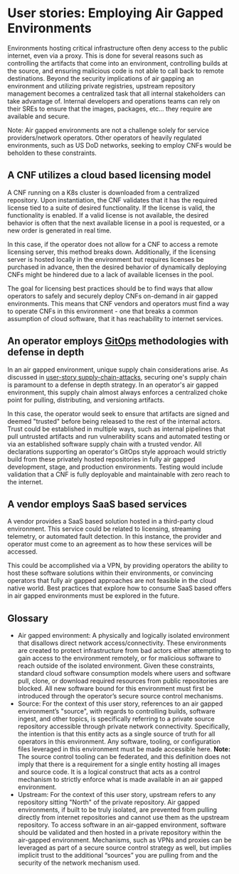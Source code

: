 # User stories: Employing Air Gapped Environments

Environments hosting critical infrastructure often deny access to the public internet, even via a proxy. This is done for several reasons such as controlling the artifacts that come into an environment, controlling builds at the source, and ensuring malicious code is not able to call back to remote destinations. Beyond the security implications of air gapping an environment and utilizing private registries, upstream repository management becomes a centralized task that all internal stakeholders can take advantage of. Internal developers and operations teams can rely on their SREs to ensure that the images, packages, etc... they require are available and secure.

Note: Air gapped environments are not a challenge solely for service providers/network operators. Other operators of heavily regulated environments, such as US DoD networks, seeking to employ CNFs would be beholden to these constraints.

## A CNF utilizes a cloud based licensing model

A CNF running on a K8s cluster is downloaded from a centralized repository. Upon instantiation, the CNF validates that it has the required license tied to a suite of desired functionality. If the license is valid, the functionality is enabled. If a valid license is not available, the desired behavior is often that the next available license in a pool is requested, or a new order is generated in real time.

In this case, if the operator does not allow for a CNF to access a remote licensing server, this method breaks down. Additionally, if the licensing server is hosted locally in the environment but requires licenses be purchased in advance, then the desired behavior of dynamically deploying CNFs might be hindered due to a lack of available licenses in the pool.

The goal for licensing best practices should be to find ways that allow operators to safely and securely deploy CNFs on-demand in air gapped environments. This means that CNF vendors and operators must find a way to operate CNFs in this environment - one that breaks a common assumption of cloud software, that it has reachability to internet services.

## An operator employs [GitOps](https://github.com/cncf/cnf-wg/blob/main/use-case/0001-UC-lifecycle-of-infrastructure-where-CNF-is-running.md) methodologies with defense in depth

In an air gapped environment, unique supply chain considerations arise. As discussed in [user-story supply-chain-attacks](https://github.com/cncf/cnf-wg/blob/main/user-stories/supply-chain-attacks.md), securing one's supply chain is paramount to a defense in depth strategy. In an operator's air gapped environment, this supply chain almost always enforces a centralized choke point for pulling, distributing, and versioning artifacts.

In this case, the operator would seek to ensure that artifacts are signed and deemed "trusted" before being released to the rest of the internal actors. Trust could be established in multiple ways, such as internal pipelines that pull untrusted artifacts and run vulnerability scans and automated testing or via an established software supply chain with a trusted vendor. All declarations supporting an operator's GitOps style approach would strictly build from these privately hosted repositories in fully air gapped development, stage, and production environments. Testing would include validation that a CNF is fully deployable and maintainable with zero reach to the internet.

## A vendor employs SaaS based services

A vendor provides a SaaS based solution hosted in a third-party cloud environment. This service could be related to licensing, streaming telemetry, or automated fault detection. In this instance, the provider and operator must come to an agreement as to how these services will be accessed.

This could be accomplished via a VPN, by providing operators the ability to host these software solutions within their environments, or convincing operators that fully air gapped approaches are not feasible in the cloud native world. Best practices that explore how to consume SaaS based offers in air gapped environments must be explored in the future.

## Glossary

- Air gapped environment: A physically and logically isolated environment that disallows direct network access/connectivity. These environments are created to protect infrastructure from bad actors either attempting to gain access to the environment remotely, or for malicious software to reach outside of the isolated environment. Given these constraints, standard cloud software consumption models where users and software pull, clone, or download required resources from public repositories are blocked. All new software bound for this environment must first be introduced through the operator’s secure source control mechanisms.
- Source: For the context of this user story, references to an air gapped environment’s "source", with regards to controlling builds, software ingest, and other topics, is specifically referring to a private source repository accessible through private network connectivity. Specifically, the intention is that this entity acts as a single source of truth for all operators in this environment. Any software, tooling, or configuration files leveraged in this environment must be made accessible here. **Note:** The source control tooling can be federated, and this definition does not imply that there is a requirement for a single entity hosting all images and source code. It is a logical construct that acts as a control mechanism to strictly enforce what is made available in an air gapped environment.
- Upstream: For the context of this user story, upstream refers to any repository sitting "North" of the private repository. Air gapped environments, if built to be truly isolated, are prevented from pulling directly from internet repositories and cannot use them as the upstream repository. To access software in an air-gapped environment, software should be validated and then hosted in a private repository within the air-gapped environment. Mechanisms, such as VPNs and proxies can be leveraged as part of a secure source control strategy as well, but implies implicit trust to the additional “sources” you are pulling from and the security of the network mechanism used.
